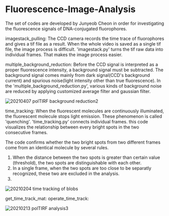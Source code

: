 # Fluorescence-Image-Analysis

The set of codes are developed by Junyeob Cheon in order for investigating the fluorescence signals of DNA-conjugated fluorophores.

imagestack_pulling:
The CCD camera records the time trace of fluorophores and gives a tif file as a result. 
When the whole video is saved as a single tif file, the image process is difficult. 
'imagestack.py' turns the tif raw data into individual frames. That makes the image process easier.   

multiple_background_reduction:
Before the CCD signal is interpreted as a proper fluorescence intensity, a background signal must be subtracted.
The background signal comes mainly from dark signal(CCD's background current) and spurious noise(light intensity other than true fluorescence).
In the 'multiple_background_reduction.py', various kinds of background noise are reduced by applying customized average filter and gaussian filter.

![20210407 polTIRF background reduction2](https://user-images.githubusercontent.com/35727159/115662580-2494c800-a37a-11eb-818b-71adc8765d15.png)

time_tracking: 
When the fluorescent molecules are continuously illuminated, the fluorescent molecule stops light emission. These phenomenon is called 'quenching'.
'time_tracking.py' connects individual frames. this code visualizes the relationship between every bright spots in the two consecutive frames.

The code confirms whether the two bright spots from two different frames come from an identical molecule by several rules. 
1) When the distance between the two spots is greater than certain value (threshold), the two spots are distinguishable with each other.  
2) In a single frame, when the two spots are too close to be separatly recognized, these two are excluded in the analysis.
3) 

![20210204 time tracking of blobs](https://user-images.githubusercontent.com/35727159/115664817-52c7d700-a37d-11eb-9d37-ce7154a1c3b8.png)


get_time_track_mat: 
operate_time_track: 

![20210213 polTIRF analysis3](https://user-images.githubusercontent.com/35727159/115664726-2c09a080-a37d-11eb-857a-556eb9ba72f7.png)





